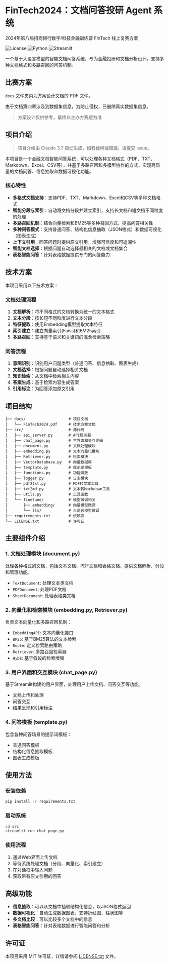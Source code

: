 # FinTech2024：文档问答投研 Agent 系统
2024年第八届招商银行数字/科技金融训练营 FinTech 线上复赛方案

![License](https://img.shields.io/badge/license-MIT-blue.svg)
![Python](https://img.shields.io/badge/python-3.8+-blue.svg)
![Streamlit](https://img.shields.io/badge/streamlit-1.0+-red.svg)

一个基于大语言模型的智能文档问答系统，专为金融投研和文档分析设计，支持多种文档格式和多路召回的问答机制。

## 比赛方案

`docs` 文件夹内为方案设计文档的 PDF 文件。

由于文档第四章涉及到数据集信息，为防止侵权，已删除真实数据集信息。

> 方案设计仅供参考，最终以主办方赛题为准

## 项目介绍

> 项目介绍由 Claude 3.7 自动生成，如有疑问或错漏，请提交 issue。

本项目是一个金融文档智能问答系统，可以处理各种文档格式（PDF、TXT、Markdown、Excel、CSV等），并基于多路召回和多模型协作的方式，实现高质量的文档问答、信息抽取和数据可视化功能。

### 核心特性

- **多格式文档支持**：支持PDF、TXT、Markdown、Excel和CSV等多种文档格式
- **智能分段与索引**：自动将文档分段并建立索引，支持长文档和短文档不同粒度的处理
- **多路召回机制**：结合向量检索和BM25等多种召回方式，提高问答相关性
- **多种问答模式**：支持普通问答、结构化信息抽取（JSON格式）和数据可视化（图表生成）
- **上下文引用**：回答问题时提供原文引用，增强可信度和可追溯性
- **智能文档选择**：根据问题自动选择最相关的文档或文档集合
- **表格智能问答**：针对表格数据提供专门的问答能力

## 技术方案

本项目采用以下技术方案：

### 文档处理流程

1. **文档解析**：将不同格式的文档转换为统一的文本格式
2. **文本分段**：按长短不同粒度进行文本分段
3. **特征提取**：使用Embedding模型提取文本特征
4. **索引建立**：建立向量索引(Faiss)和BM25索引
5. **多路召回**：支持基于语义和关键词的混合检索策略

### 问答流程

1. **意图识别**：识别用户问题类型（普通问答、信息抽取、图表生成）
2. **文档选择**：根据问题自动选择相关文档
3. **知识检索**：从文档中检索相关内容
4. **答案生成**：基于检索内容生成答案
5. **引用标注**：为回答添加原文引用

## 项目结构

```
├── docs/                   # 项目文档
│   └── FinTech2024.pdf     # 技术方案文档
├── src/                    # 源代码
│   ├── api_server.py       # API服务器
│   ├── chat_page.py        # 主界面和交互逻辑
│   ├── document.py         # 文档处理模块
│   ├── embedding.py        # 文本向量化模块
│   ├── Retriever.py        # 检索模块
│   ├── VectorDatabase.py   # 向量数据库
│   ├── template.py         # 提示词模板
│   ├── functions.py        # 功能函数
│   ├── logger.py           # 日志模块
│   ├── pdf2txt.py          # PDF转文本工具
│   ├── txt2md.py           # 文本转Markdown工具
│   ├── utils.py            # 工具函数
│   └── finetune/           # 模型微调相关
│       ├── embedding/      # 向量模型微调
│       └── llm/            # 大语言模型微调
├── requirements.txt        # 依赖项
└── LICENSE.txt             # 许可证
```

## 主要组件介绍

### 1. 文档处理模块 (document.py)

处理各种格式的文档，包括文本文档、PDF文档和表格文档，提供文档解析、分段和管理功能。

- `TextDocument`: 处理文本类文档
- `PDFDocument`: 处理PDF文档
- `SheetDocument`: 处理表格类文档

### 2. 向量化和检索模块 (embedding.py, Retriever.py)

负责文本向量化和多路召回机制：

- `EmbeddingAPI`: 文本向量化接口
- `BM25`: 基于BM25算法的文本检索
- `Route`: 定义检索路由策略
- `Retriever`: 多路召回检索器
- `HyDE`: 基于假设的检索增强

### 3. 用户界面和交互模块 (chat_page.py)

基于Streamlit构建的用户界面，处理用户上传文档、问答交互等功能。

- 文档上传和处理
- 问答交互
- 结果呈现和引用标注

### 4. 问答模板 (template.py)

包含各种问答场景的提示词模板：

- 普通问答模板
- 结构化信息抽取模板
- 图表生成模板

## 使用方法

### 安装依赖

```bash
pip install -r requirements.txt
```

### 启动系统

```bash
cd src
streamlit run chat_page.py
```

### 使用流程

1. 通过Web界面上传文档
2. 等待系统处理文档（分段、向量化、索引建立）
3. 在对话框中输入问题
4. 获取带有原文引用的回答

## 高级功能

- **信息抽取**：可以从文档中抽取结构化信息，以JSON格式返回
- **数据可视化**：自动生成数据图表，支持折线图、柱状图等
- **多文档比较**：可以比较多个文档中的信息
- **表格智能问答**：针对表格数据进行智能问答和分析

## 许可证

本项目采用 MIT 许可证，详情请参阅 [LICENSE.txt](LICENSE.txt) 文件。
